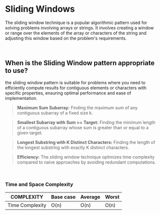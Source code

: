 # **Sliding Windows**

<p>
The sliding window technique is a popular algorithmic pattern used for solving problems involving arrays or strings. It involves creating a window or range over the elements of the array or characters of the string and adjusting this window based on the problem's requirements.
</p>

<br/>

## When is the Sliding Window pattern appropriate to use?

the sliding window pattern is suitable for problems where you need to efficiently compute results for contiguous elements or characters with specific properties, ensuring optimal performance and ease of implementation.

> **Maximum Sum Subarray:** Finding the maximum sum of any contiguous subarray of a fixed size k.

> **Smallest Subarray with Sum >= Target:** Finding the minimum length of a contiguous subarray whose sum is greater than or equal to a given target.

> **Longest Substring with K Distinct Characters:** Finding the length of the longest substring with exactly K distinct characters.

> **Efficiency:** The sliding window technique optimizes time complexity compared to naive approaches by avoiding redundant computations.

<br/>

### Time and Space Complexity

| COMPLEXITY      | Base case | Average | Worst |
| --------------- | --------- | ------- | ----- |
| Time Complexity | O(n)      | O(n)    | O(n)  |

<br />
